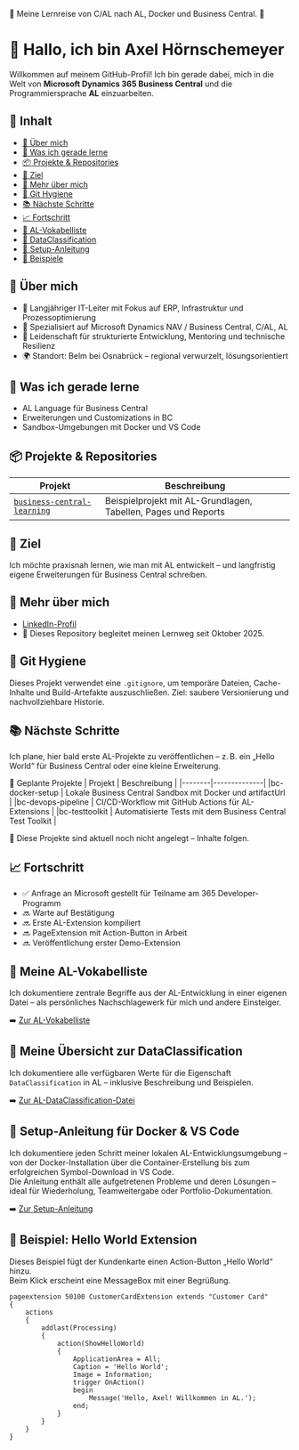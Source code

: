 🚧 Meine Lernreise von C/AL nach AL, Docker und Business Central.  🚧

# 👋 Hallo, ich bin Axel Hörnschemeyer

Willkommen auf meinem GitHub-Profil! Ich bin gerade dabei, mich in die Welt von **Microsoft Dynamics 365 Business Central** und die Programmiersprache **AL** einzuarbeiten.

## 📑 Inhalt

- [🧠 Über mich](#-über-mich)
- [🚀 Was ich gerade lerne](#-was-ich-gerade-lerne)
- [📦 Projekte & Repositories](#-projekte--repositories)
- [🎯 Ziel](#-ziel)
- [🔗 Mehr über mich](#-mehr-über-mich)
- [🧼 Git Hygiene](#-git-hygiene)
- [📚 Nächste Schritte](#-nächste-schritte)
- [📈 Fortschritt](#-fortschritt)
- [📘 AL-Vokabelliste](#-meine-al-vokabelliste)
- [🔐 DataClassification](#-meine-übersicht-zur-dataclassification)
- [🧰 Setup-Anleitung](#-setup-anleitung-für-docker--vs-code)
- [🧪 Beispiele](#-beispiel-hello-world-extension)

## 🧠 Über mich

- 💼 Langjähriger IT-Leiter mit Fokus auf ERP, Infrastruktur und Prozessoptimierung  
- 🧰 Spezialisiert auf Microsoft Dynamics NAV / Business Central, C/AL, AL  
- 🧪 Leidenschaft für strukturierte Entwicklung, Mentoring und technische Resilienz  
- 🌍 Standort: Belm bei Osnabrück – regional verwurzelt, lösungsorientiert

## 🚀 Was ich gerade lerne
- AL Language für Business Central
- Erweiterungen und Customizations in BC
- Sandbox-Umgebungen mit Docker und VS Code

## 📦 Projekte & Repositories

| Projekt | Beschreibung |
|--------|--------------|
|[`business-central-learning`](https://github.com/AxelHoernschemeyer/business-central-learning) | Beispielprojekt mit AL-Grundlagen, Tabellen, Pages und Reports |

## 🎯 Ziel
Ich möchte praxisnah lernen, wie man mit AL entwickelt – und langfristig eigene Erweiterungen für Business Central schreiben.

## 🔗 Mehr über mich
- [LinkedIn-Profil](https://www.linkedin.com/in/axel-hörnschemeyer/)
- 📁 Dieses Repository begleitet meinen Lernweg seit Oktober 2025.

## 🧼 Git Hygiene

Dieses Projekt verwendet eine `.gitignore`, um temporäre Dateien, Cache-Inhalte und Build-Artefakte auszuschließen. Ziel: saubere Versionierung und nachvollziehbare Historie.


## 📚 Nächste Schritte
Ich plane, hier bald erste AL-Projekte zu veröffentlichen – z. B. ein „Hello World“ für Business Central oder eine kleine Erweiterung.

🧪 Geplante Projekte
| Projekt | Beschreibung |
|--------|--------------|
|bc-docker-setup | Lokale Business Central Sandbox mit Docker und artifactUrl |
|bc-devops-pipeline | CI/CD-Workflow mit GitHub Actions für AL-Extensions |
|bc-testtoolkit | Automatisierte Tests mit dem Business Central Test Toolkit |

📌 Diese Projekte sind aktuell noch nicht angelegt – Inhalte folgen.

## 📈 Fortschritt
- ✅ Anfrage an Microsoft gestellt für Teilname am 365 Developer-Programm
- 🔜 Warte auf Bestätigung
- 🔜 Erste AL-Extension kompiliert  
- 🔜 PageExtension mit Action-Button in Arbeit  
- 🔜 Veröffentlichung erster Demo-Extension

## 📘 Meine AL-Vokabelliste

Ich dokumentiere zentrale Begriffe aus der AL-Entwicklung in einer eigenen Datei – als persönliches Nachschlagewerk für mich und andere Einsteiger.

➡️ [Zur AL-Vokabelliste](AL-Vokabelliste.md)

## 🔐 Meine Übersicht zur DataClassification

Ich dokumentiere alle verfügbaren Werte für die Eigenschaft `DataClassification` in AL – inklusive Beschreibung und Beispielen.

➡️ [Zur AL-DataClassification-Datei](AL-DataClassification.md)

## 🧰 Setup-Anleitung für Docker & VS Code

Ich dokumentiere jeden Schritt meiner lokalen AL-Entwicklungsumgebung – von der Docker-Installation über die Container-Erstellung bis zum erfolgreichen Symbol-Download in VS Code.  
Die Anleitung enthält alle aufgetretenen Probleme und deren Lösungen – ideal für Wiederholung, Teamweitergabe oder Portfolio-Dokumentation.

➡️ [Zur Setup-Anleitung](AL-setup-al-dev-env-docker-vscode.md)


## 🧪 Beispiel: Hello World Extension

Dieses Beispiel fügt der Kundenkarte einen Action-Button „Hello World“ hinzu.  
Beim Klick erscheint eine MessageBox mit einer Begrüßung.

```al
pageextension 50100 CustomerCardExtension extends "Customer Card"
{
    actions
    {
        addlast(Processing)
        {
            action(ShowHelloWorld)
            {
                ApplicationArea = All;
                Caption = 'Hello World';
                Image = Information;
                trigger OnAction()
                begin
                    Message('Hello, Axel! Willkommen in AL.');
                end;
            }
        }
    }
}

